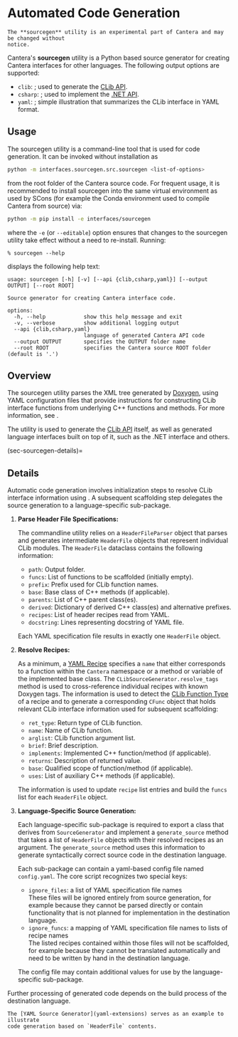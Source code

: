 # Automated Code Generation

```{caution}
The **sourcegen** utility is an experimental part of Cantera and may be changed without
notice.
```

Cantera's **sourcegen** utility is a Python based source generator for creating Cantera
interfaces for other languages. The following output options are supported:

- `clib`: [](clib-extensions); used to generate the [CLib API](../clib/index).
- `csharp`: [](dotnet-extensions); used to implement the [.NET API](../dotnet/index).
- `yaml`: [](yaml-extensions); simple illustration that summarizes the CLib interface
  in YAML format.

## Usage

The sourcegen utility is a command-line tool that is used for code generation. It can be
invoked without installation as

```bash
python -m interfaces.sourcegen.src.sourcegen <list-of-options>
```

from the root folder of the Cantera source code. For frequent usage, it is recommended
to install sourcegen into the same virtual environment as used by SCons (for example
the Conda environment used to compile Cantera from source) via:

```bash
python -m pip install -e interfaces/sourcegen
```

where the `-e` (or `--editable`) option ensures that changes to the sourcegen utility
take effect without a need to re-install. Running:

```shell
% sourcegen --help
```

displays the following help text:

```shell
usage: sourcegen [-h] [-v] [--api {clib,csharp,yaml}] [--output OUTPUT] [--root ROOT]

Source generator for creating Cantera interface code.

options:
  -h, --help            show this help message and exit
  -v, --verbose         show additional logging output
  --api {clib,csharp,yaml}
                        language of generated Cantera API code
  --output OUTPUT       specifies the OUTPUT folder name
  --root ROOT           specifies the Cantera source ROOT folder (default is '.')
```

## Overview

The sourcegen utility parses the XML tree generated by
[Doxygen](https://www.doxygen.org), using YAML configuration files that provide
instructions for constructing CLib interface functions from underlying C++ functions
and methods. For more information, see [](sourcegen-config).

The utility is used to generate the [CLib API](clib-extensions) itself, as well as
generated language interfaces built on top of it, such as the .NET interface and
others.

(sec-sourcegen-details)=
## Details

Automatic code generation involves initialization steps to resolve CLib interface
information using [](sourcegen-config). A subsequent scaffolding step delegates the
source generation to a language-specific sub-package.

1. **Parse Header File Specifications:**

   The commandline utility relies on a `HeaderFileParser` object that parses
   [](sec-sourcegen-specifications) and generates intermediate `HeaderFile` objects that
   represent individual CLib modules. The `HeaderFile` dataclass contains the following
   information:

   - `path`: Output folder.
   - `funcs`: List of functions to be scaffolded (initially empty).
   - `prefix`: Prefix used for CLib function names.
   - `base`: Base class of C++ methods (if applicable).
   - `parents`: List of C++ parent class(es).
   - `derived`: Dictionary of derived C++ class(es) and alternative prefixes.
   - `recipes`: List of header recipes read from YAML.
   - `docstring`: Lines representing docstring of YAML file.

   Each YAML specification file results in exactly one `HeaderFile` object.

1. **Resolve Recipes:**

   As a minimum, a [YAML Recipe](sec-sourcegen-recipes) specifies a `name` that either
   corresponds to a function within the `Cantera` namespace or a method or variable of
   the implemented base class. The `CLibSourceGenerator.resolve_tags` method is used
   to cross-reference individual recipes with known Doxygen tags. The information is
   used to detect the [CLib Function Type](sec-sourcegen-function-types) of a recipe and
   to generate a corresponding `CFunc` object that holds relevant CLib interface
   information used for subsequent scaffolding:

   - `ret_type`: Return type of CLib function.
   - `name`: Name of CLib function.
   - `arglist`: CLib function argument list.
   - `brief`: Brief description.
   - `implements`: Implemented C++ function/method (if applicable).
   - `returns`: Description of returned value.
   - `base`: Qualified scope of function/method (if applicable).
   - `uses`: List of auxiliary C++ methods (if applicable).

   The information is used to update `recipe` list entries and build the `funcs` list
   for each `HeaderFile` object.

1. **Language-Specific Source Generation:**

   Each language-specific sub-package is required to export a class that derives from
   `SourceGenerator` and implement a `generate_source` method that takes a list of
   `HeaderFile` objects with their resolved recipes as an argument. The
   `generate_source` method uses this information to generate syntactically correct
   source code in the destination language.

   Each sub-package can contain a yaml-based config file named `config.yaml`. The core
   script recognizes two special keys:

   - `ignore_files`: a list of YAML specification file names\
     These files will be ignored entirely from source generation, for example because
     they cannot be parsed directly or contain functionality that is not planned for
     implementation in the destination language.
   - `ignore_funcs`: a mapping of YAML specification file names to lists of recipe
     names\
     The listed recipes contained within those files will not be scaffolded, for
     example because they cannot be translated automatically and need to be written by
     hand in the destination language.

   The config file may contain additional values for use by the language-specific
   sub-package.

Further processing of generated code depends on the build process of the
destination language.

```{tip}
The [YAML Source Generator](yaml-extensions) serves as an example to illustrate
code generation based on `HeaderFile` contents.
```
